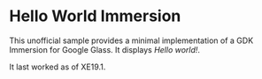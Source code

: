 Hello World Immersion
=======

This unofficial sample provides a minimal implementation of a GDK Immersion for
Google Glass. It displays *Hello world!*.

It last worked as of XE19.1.

